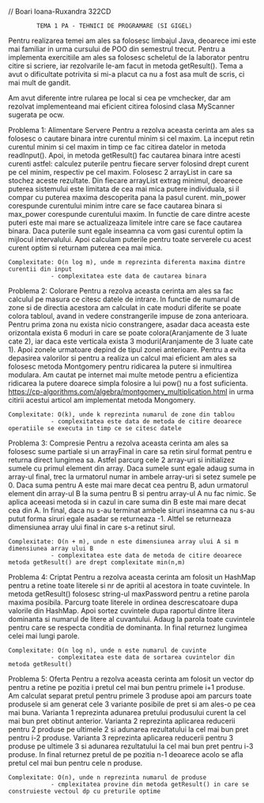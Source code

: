 // Boari Ioana-Ruxandra 322CD

            TEMA 1 PA - TEHNICI DE PROGRAMARE (SI GIGEL)

Pentru realizarea temei am ales sa folosesc limbajul Java, deoarece imi este mai familiar
in urma cursului de POO din semestrul trecut. Pentru a implementa exercitiile am ales sa folosesc
scheletul de la laborator pentru citire si scriere, iar rezolvarile le-am facut in metoda getResult().
Tema a avut o dificultate potrivita si mi-a placut ca nu a fost asa mult de scris, ci mai mult de gandit.

Am avut diferente intre rularea pe local si cea pe vmchecker, dar am rezolvat implementeand mai eficient citirea 
folosind clasa MyScanner sugerata pe ocw.

Problema 1: Alimentare Servere
    Pentru a rezolva aceasta cerinta am ales sa folosesc o cautare binara intre curentul minim si cel maxim.
    La inceput retin curentul minim si cel maxim in timp ce fac citirea datelor in metoda readInput().
    Apoi, in metoda getResult() fac cautarea binara intre acesti curenti astfel: calculez puterile
    pentru fiecare server folosind drept curent pe cel minim, respectiv pe cel maxim. 
    Folosesc 2 arrayList in care sa stochez aceste rezultate. Din fiecare arrayList extrag minimul, 
    deoarece puterea sistemului este limitata de cea mai mica putere individuala, si il compar cu 
    puterea maxima descoperita pana la pasul curent. min_power corespunde curentului minim 
    intre care se face cautarea binara si max_power corespunde curentului maxim. In functie de care 
    dintre aceste puteri este mai mare se actualizeaza limitele intre care se face cautarea binara.
    Daca puterile sunt egale inseamna ca vom gasi curentul optim la mijlocul intervalului.
    Apoi calculam puterile pentru toate serverele cu acest curent optim si returnam puterea cea mai mica.

    Complexitate: O(n log m), unde m reprezinta diferenta maxima dintre curentii din input
                - complexitatea este data de cautarea binara

Problema 2: Colorare
    Pentru a rezolva aceasta cerinta am ales sa fac calculul pe masura ce citesc datele de intrare.
    In functie de numarul de zone si de directia acestora am calculat in cate moduri diferite 
    se poate colora tabloul, avand in vedere constrangerile impuse de zona anterioara.
    Pentru prima zona nu exista nicio constrangere, asadar daca aceasta este orizontala 
    exista 6 moduri in care se poate colora(Aranjamente de 3 luate cate 2), iar daca este verticala
    exista 3 moduri(Aranjamente de 3 luate cate 1). Apoi zonele urmatoare depind de tipul zonei anterioare.
    Pentru a evita depasirea valorilor si pentru a realiza un calcul mai eficient am ales sa folosesc 
    metoda Montgomery pentru ridicarea la putere si inmultirea modulara. 
    Am cautat pe internet mai multe metode pentru a eficientiza ridicarea la putere doarece 
    simpla folosire a lui pow() nu a fost suficienta. 
    https://cp-algorithms.com/algebra/montgomery_multiplication.html in urma citirii acestui articol 
    am implementat metoda Mongomery.

    Complexitate: O(k), unde k reprezinta numarul de zone din tablou
                - complexitatea este data de metoda de citire deoarece operatiile se executa in timp ce se citesc datele

Problema 3: Compresie
    Pentru a rezolva aceasta cerinta am ales sa folosesc sume partiale si un arrayFinal 
    in care sa retin sirul format pentru e returna direct lungimea sa.
    Astfel parcurg cele 2 array-uri si initializez sumele cu primul element din array. 
    Daca sumele sunt egale adaug suma in array-ul final, trec la urmatorul numar in ambele array-uri 
    si setez sumele pe 0. Daca suma pentru A este mai mare decat cea pentru B, 
    adun urmatorul element din array-ul B la suma pentru B si pentru array-ul A nu fac nimic. 
    Se aplica aceeasi metoda si in cazul in care suma din B este mai mare decat cea din A.
    In final, daca nu s-au terminat ambele siruri inseamna ca nu s-au putut forma siruri egale asadar se returneaza -1.
    Altfel se returneaza dimensiunea array ului final in care s-a retinut sirul.

    Complexitate: O(n + m), unde n este dimensiunea array ului A si m dimensiunea array ului B
                - complexitatea este data de metoda de citire deoarece metoda getResult() are drept complexitate min(n,m)

Problema 4: Criptat
    Pentru a rezolva aceasta cerinta am folosit un HashMap pentru a retine toate literele 
    si nr de apritii al acestora in toate cuvintele. In metoda getResult() folosesc string-ul maxPassword
    pentru a retine parola maxima posibila. Parcurg toate literele in ordinea descrescatoare dupa valorile 
    din HashMap. Apoi sortez cuvintele dupa raportul dintre litera dominanta si numarul de litere al cuvantului.
    Adaug la parola toate cuvintele pentru care se respecta conditia de dominanta. 
    In final returnez lungimea celei mai lungi parole.

    Complexitate: O(n log n), unde n este numarul de cuvinte 
                - complexitatea este data de sortarea cuvintelor din metoda getResult()

Problema 5: Oferta
    Pentru a rezolva aceasta cerinta am folosit un vector dp pentru a retine pe pozitia i 
    pretul cel mai bun pentru primele i+1 produse. Am calculat separat pretul pentru primele 3 produse
    apoi am parcurs toate produsele si am generat cele 3 variante posibile de pret 
    si am ales-o pe cea mai buna. 
    Varianta 1 reprezinta adunarea pretului produsului curent la cel mai bun pret obtinut anterior.
    Varianta 2 reprezinta aplicarea reducerii pentru 2 produse pe ultimele 2 si
    adunarea rezultatului la cel mai bun pret pentru i-2 produse.
    Varianta 3 reprezinta aplicarea reducerii pentru 3 produse pe ultimele 3 si
    adunarea rezultatului la cel mai bun pret pentru i-3 produse.
    In final returnez pretul de pe pozitia n-1 deoarece acolo se afla pretul cel mai bun pentru cele n produse.

    Complexitate: O(n), unde n reprezinta numarul de produse
                - cmplexitatea provine din metoda getResult() in care se construieste vectoul dp cu preturile optime